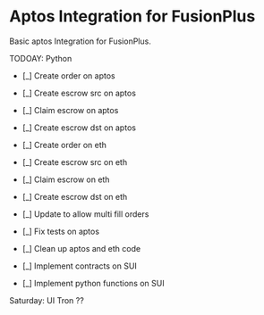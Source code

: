 # Aptos Integration for FusionPlus 


Basic aptos Integration for FusionPlus.


TODOAY: 
Python
- [_] Create order on aptos 
- [_] Create escrow src on aptos
- [_] Claim escrow on aptos
- [_] Create escrow dst on aptos

- [_] Create order on eth
- [_] Create escrow src on eth
- [_] Claim escrow on eth
- [_] Create escrow dst on eth

- [_] Update to allow multi fill orders 

- [_] Fix tests on aptos
- [_] Clean up aptos and eth code

- [_] Implement contracts on SUI
- [_] Implement python functions on SUI


Saturday: 
UI
Tron ??